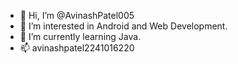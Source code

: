- 👋 Hi, I’m @AvinashPatel005
- 👀 I’m interested in Android and Web Development.
- 🌱 I’m currently learning Java.
- 📫 avinashpatel2241016220

<!---
AvinashPatel005/AvinashPatel005 is a ✨ special ✨ repository because its `README.md` (this file) appears on your GitHub profile.
You can click the Preview link to take a look at your changes.
--->
